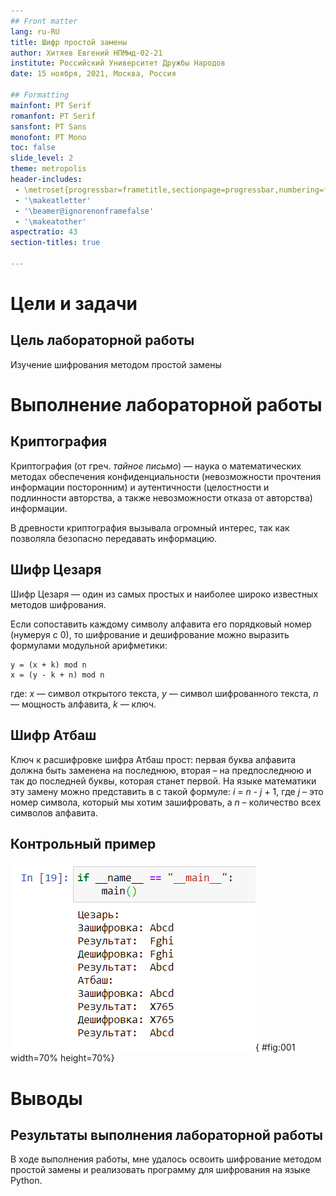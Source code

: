 ```yaml
---
## Front matter
lang: ru-RU
title: Шифр простой замены
author: Хитяев Евгений НПМмд-02-21
institute: Российский Университет Дружбы Народов
date: 15 ноября, 2021, Москва, Россия

## Formatting
mainfont: PT Serif
romanfont: PT Serif
sansfont: PT Sans
monofont: PT Mono
toc: false
slide_level: 2
theme: metropolis
header-includes: 
 - \metroset{progressbar=frametitle,sectionpage=progressbar,numbering=fraction}
 - '\makeatletter'
 - '\beamer@ignorenonframefalse'
 - '\makeatother'
aspectratio: 43
section-titles: true

---
```


# Цели и задачи

## Цель лабораторной работы

Изучение шифрования методом простой замены

# Выполнение лабораторной работы

## Криптография

Криптография (от греч. *тайное письмо*) — наука о математических методах обеспечения конфиденциальности (невозможности прочтения информации посторонним) и аутентичности (целостности и подлинности авторства, а также невозможности отказа от авторства) информации.

В древности криптография вызывала огромный интерес, так как позволяла безопасно передавать информацию.

## Шифр Цезаря
Шифр Цезаря — один из самых простых и наиболее широко известных методов шифрования.

Если сопоставить каждому символу алфавита его порядковый номер (нумеруя с 0), то шифрование и дешифрование можно выразить формулами модульной арифметики:

```
y = (x + k) mod n
x = (y - k + n) mod n
```
где: *x* — символ открытого текста, *y* — символ шифрованного текста, *n* — мощность алфавита, *k* — ключ.

## Шифр Атбаш

Ключ к расшифровке шифра Атбаш прост: первая буква алфавита должна быть заменена на последнюю, вторая – на предпоследнюю и так до последней буквы, которая станет первой. На языке математики эту замену можно представить в с такой формуле: *i* = *n* - *j* + 1,
где *j* – это номер символа, который мы хотим зашифровать, а *n* –  количество всех символов алфавита.

## Контрольный пример

![Работа алгоритмов](image/1.png){ #fig:001 width=70% height=70%}

# Выводы

## Результаты выполнения лабораторной работы

В ходе выполнения работы, мне удалось освоить шифрование методом простой замены и реализовать программу для шифрования на языке Python.

